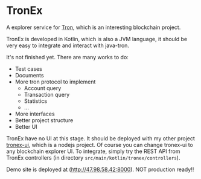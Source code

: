 # TronEx
A explorer service for [Tron](https://github.com/tronprotocol/java-tron), which is an interesting blockchain project.  

TronEx is developed in Kotlin, which is also a JVM language, it should be very easy to integrate and interact with java-tron.

It's not finished yet. There are many works to do:

* Test cases
* Documents
* More tron protocol to implement
  * Account query
  * Transaction query
  * Statistics
  * ...
* More interfaces
* Better project structure
* Better UI

TronEx have no UI at this stage. It should be deployed with my other project [tronex-ui](https://github.com/leeth1989/tronex-ui), which is a nodejs project. Of course you
can change tronex-ui to any blockchain explorer UI. To integrate, simply try the REST API from TronEx controllers (in directory `src/main/kotlin/tronex/controllers`).

Demo site is deployed at (http://47.98.58.42:8000). NOT production ready!!
